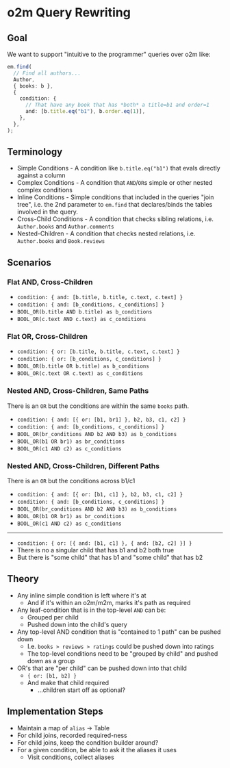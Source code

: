 # o2m Query Rewriting

## Goal

We want to support "intuitive to the programmer" queries over o2m like:

```ts
em.find(
  // Find all authors...
  Author,
  { books: b },
  {
    condition: {
      // That have any book that has *both* a title=b1 and order=1
      and: [b.title.eq("b1"), b.order.eq(1)],
    },
  },
);
```

## Terminology

- Simple Conditions - A condition like `b.title.eq("b1")` that evals directly against a column
- Complex Conditions - A condition that `AND`/`OR`s simple or other nested complex conditions
- Inline Conditions - Simple conditions that included in the queries "join tree", i.e. the 2nd parameter to `em.find` that declares/binds the tables involved in the query.
- Cross-Child Conditions - A condition that checks sibling relations, i.e. `Author.books` and `Author.comments`
- Nested-Children - A condition that checks nested relations, i.e. `Author.books` and `Book.reviews`

## Scenarios

### Flat AND, Cross-Children

- `condition: { and: [b.title, b.title, c.text, c.text] }`
- `condition: { and: [b_conditions, c_conditions] }`
- `BOOL_OR(b.title AND b.title) as b_conditions`
- `BOOL_OR(c.text AND c.text) as c_conditions`

### Flat OR, Cross-Children

- `condition: { or: [b.title, b.title, c.text, c.text] }`
- `condition: { or: [b_conditions, c_conditions] }`
- `BOOL_OR(b.title OR b.title) as b_conditions`
- `BOOL_OR(c.text OR c.text) as c_conditions`

### Nested AND, Cross-Children, Same Paths

There is an `OR` but the conditions are within the same `books` path.

- `condition: { and: [{ or: [b1, br1] }, b2, b3, c1, c2] }`
- `condition: { and: [b_conditions, c_conditions] }`
- `BOOL_OR(br_conditions AND b2 AND b3) as b_conditions`
- `BOOL_OR(b1 OR br1) as br_conditions`
- `BOOL_OR(c1 AND c2) as c_conditions`

### Nested AND, Cross-Children, Different Paths

There is an `OR` but the conditions across b1/c1

- `condition: { and: [{ or: [b1, c1] }, b2, b3, c1, c2] }`
- `condition: { and: [b_conditions, c_conditions] }`
- `BOOL_OR(br_conditions AND b2 AND b3) as b_conditions`
- `BOOL_OR(b1 OR br1) as br_conditions`
- `BOOL_OR(c1 AND c2) as c_conditions`

---

- `condition: { or: [{ and: [b1, c1] }, { and: [b2, c2] }] }`
- There is no a singular child that has b1 and b2 both true
- But there is "some child" that has b1 and "some child" that has b2

## Theory

- Any inline simple condition is left where it's at
  - And if it's within an o2m/m2m, marks it's path as required
- Any leaf-condition that is in the top-level `AND` can be:
  - Grouped per child
  - Pushed down into the child's query
- Any top-level AND condition that is "contained to 1 path" can be pushed down
  - I.e. `books > reviews > ratings` could be pushed down into ratings 
  - The top-level conditions need to be "grouped by child" and pushed down as a group
- OR's that are "per child" can be pushed down into that child
  - `{ or: [b1, b2] }`
  - And make that child required
    - ...children start off as optional?

## Implementation Steps

* Maintain a map of `alias` -> Table
* For child joins, recorded required-ness
* For child joins, keep the condition builder around?
* For a given condition, be able to ask it the aliases it uses
  * Visit conditions, collect aliases 

